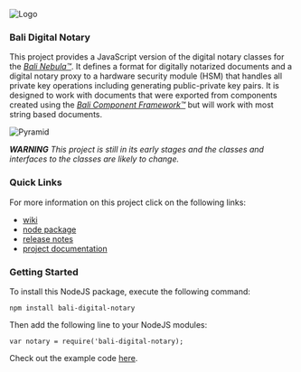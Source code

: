 ![Logo](https://raw.githubusercontent.com/craterdog-bali/bali-project-documentation/master/images/CraterDogLogo.png)

### Bali Digital Notary
This project provides a JavaScript version of the digital notary classes for the [_Bali Nebula™_](https://github.com/craterdog-bali/bali-project-documentation/wiki). It defines a format for digitally notarized documents and a digital notary proxy to a hardware security module (HSM) that handles all private key operations including generating public-private key pairs. It is designed to work with documents that were exported from components created using the [_Bali Component Framework™_](https://github.com/craterdog-bali/js-bali-component-framework/wiki) but will work with most string based documents.

![Pyramid](https://raw.githubusercontent.com/craterdog-bali/js-bali-digital-notary/master/docs/images/BaliPyramid.png)

_**WARNING**_
_This project is still in its early stages and the classes and interfaces to the classes are likely to change._

### Quick Links
For more information on this project click on the following links:
 * [wiki](https://github.com/craterdog-bali/js-bali-digital-notary/wiki)
 * [node package](https://www.npmjs.com/package/bali-digital-notary)
 * [release notes](https://github.com/craterdog-bali/js-bali-digital-notary/wiki/releases)
 * [project documentation](https://github.com/craterdog-bali/bali-project-documentation/wiki)

### Getting Started
To install this NodeJS package, execute the following command:
```
npm install bali-digital-notary
```
Then add the following line to your NodeJS modules:
```
var notary = require('bali-digital-notary);
```

Check out the example code [here](https://github.com/craterdog-bali/js-bali-digital-notary/wiki/Code-Examples).

